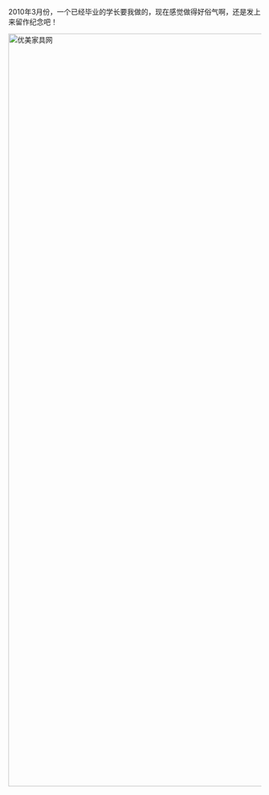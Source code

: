 <!--
author: vaster
date: 2013-09-10 20:52:27
title: 【大学作品】优美家具网
tags: 网站
category: 我们的作品
status: publish
summary: 2010年3月份，一个已经毕业的学长要我做的，现在感觉做得好俗气啊，还是发上来留作纪念吧！
-->

2010年3月份，一个已经毕业的学长要我做的，现在感觉做得好俗气啊，还是发上来留作纪念吧！

<a href="http://www.itopers.com/wp-content/uploads/2013/09/优美家具网.jpg"><img class="size-full wp-image-415 alignleft" alt="优美家具网" src="http://www.itopers.com/wp-content/uploads/2013/09/优美家具网.jpg" width="1000" height="1500" /></a>